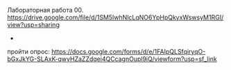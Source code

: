 Лабораторная работа 00. <br>
https://drive.google.com/file/d/1SM5IwhNlcLqNO6YpHpQkyxWswsyM1RGI/view?usp=sharing  <br>
+ <br>
пройти опрос: https://docs.google.com/forms/d/e/1FAIpQLSfqiryqO-bGxJkYG-SLAxK-qwyHZaZZdqei4QCcagnOupl9iQ/viewform?usp=sf_link 
